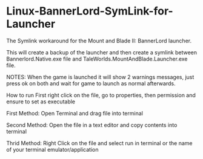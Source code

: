 # Linux-BannerLord-SymLink-for-Launcher
The Symlink workaround for the Mount and Blade II: BannerLord launcher.  

This will create a backup of the launcher and then create a symlink between Bannerlord.Native.exe file and TaleWorlds.MountAndBlade.Launcher.exe file.

NOTES: When the game is launched it will show 2 warnings messages, just press ok on both and wait for game to launch as normal afterwards.

How to run
First right click on the file, go to properties, then permission and ensure to set as executable


First Method: Open Terminal and drag file into terminal

Second Method: Open the file in a text editor and copy contents into terminal

Thrid Method: Right Click on the file and select run in terminal or the name of your terminal emulator/application
